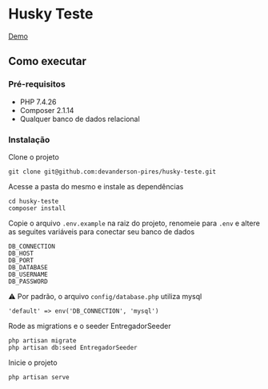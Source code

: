 # Husky Teste
[Demo](https://husky-teste.herokuapp.com/)

## Como executar
### Pré-requisitos
- PHP 7.4.26
- Composer 2.1.14
- Qualquer banco de dados relacional

### Instalação
Clone o projeto
```
git clone git@github.com:devanderson-pires/husky-teste.git
```

Acesse a pasta do mesmo e instale as dependências
```
cd husky-teste
composer install
```

Copie o arquivo `.env.example` na raiz do projeto, renomeie para `.env` e altere as seguites variáveis para conectar seu banco de dados
```
DB_CONNECTION
DB_HOST
DB_PORT
DB_DATABASE
DB_USERNAME
DB_PASSWORD
```

:warning: Por padrão, o arquivo `config/database.php` utiliza mysql
```
'default' => env('DB_CONNECTION', 'mysql')
```

Rode as migrations e o seeder EntregadorSeeder
```
php artisan migrate
php artisan db:seed EntregadorSeeder
```

Inicie o projeto
```
php artisan serve
```
